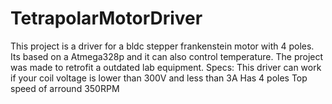 # TetrapolarMotorDriver
This project is a driver for a bldc stepper frankenstein motor with 4 poles. Its based on a Atmega328p and it can also control temperature.
The project was made to retrofit a outdated lab equipment.
Specs:
This driver can work if your coil voltage is lower than 300V and less than 3A
Has 4 poles
Top speed of arround 350RPM
